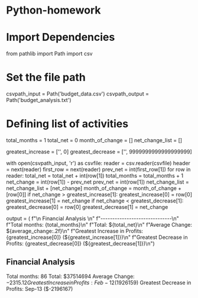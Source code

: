 # Python-homework
# Import Dependencies
from pathlib import Path
import csv

# Set the file path
csvpath_input = Path('budget_data.csv')
csvpath_output = Path('budget_analysis.txt')

# Defining list of activities
total_months  = 1
total_net = 0
month_of_change = []
net_change_list = []

greatest_increase = ['', 0]
greatest_decrease = ['', 9999999999999999999]

with open(csvpath_input, 'r') as csvfile:
    reader = csv.reader(csvfile)
    header = next(reader)
    first_row = next(reader)
    prev_net = int(first_row[1])
    for row in reader:
        total_net = total_net + int(row[1])
        total_months = total_months + 1
        net_change = int(row[1]) - prev_net
        prev_net = int(row[1])
        net_change_list = net_change_list + [net_change]
        month_of_change = month_of_change + [row[0]]
        if net_change > greatest_increase[1]:
           greatest_increase[0] = row[0]
           greatest_increase[1] = net_change
        if net_change < greatest_decrease[1]:
           greatest_decrease[0] = row[0]
           greatest_decrease[1] = net_change
           
output = (
   f"\n Financial Analysis \n"
   f"------------------------------\n"
   f"Total months: {total_months}\n"
   f"Total: ${total_net}\n"
   f"Average  Change: ${average_change:.2f}\n"
   f"Greatest Increase in Profits: {greatest_increase[0]} (${greatest_increase[1]})\n"
   f"Greatest Decrease in Profits: {greatest_decrease[0]} (${greatest_decrease[1]})\n")
   
   Financial Analysis 
------------------------------
Total months: 86
Total: $37514694
Average  Change: $-2315.12
Greatest Increase in Profits: Feb-12 ($1926159)
Greatest Decrease in Profits: Sep-13 ($-2196167)